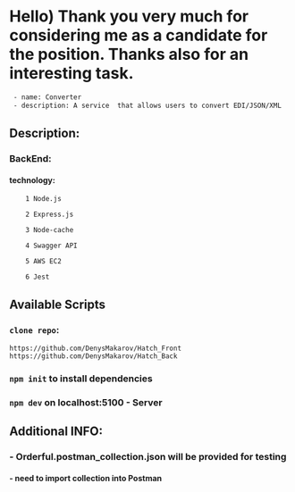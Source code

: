 

# Hello) Thank you very much for considering me as a candidate for the position. Thanks also for an interesting task.

```bash
 - name: Converter
 - description: A service  that allows users to convert EDI/JSON/XML 

```

## Description:

### BackEnd:
#### technology:

        1 Node.js
        
        2 Express.js
        
        3 Node-cache

        4 Swagger API
        
        5 AWS EC2

        6 Jest


## Available Scripts

### `clone repo`:
    https://github.com/DenysMakarov/Hatch_Front
    https://github.com/DenysMakarov/Hatch_Back

### `npm init` to install dependencies

#### 
###  `npm dev` on localhost:5100 - Server

## Additional INFO:
### - Orderful.postman_collection.json will be provided for testing
#### - need to import collection into Postman




